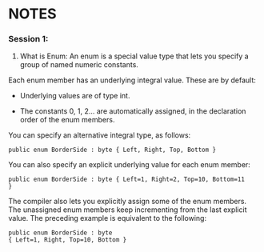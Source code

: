 # NOTES

### Session 1:

1. What is Enum: An enum is a special value type that lets you specify a group of named numeric constants.

Each enum member has an underlying integral value. These are by default:

- Underlying values are of type int.

- The constants 0, 1, 2... are automatically assigned, in the declaration order of the enum members.

You can specify an alternative integral type, as follows:

```
public enum BorderSide : byte { Left, Right, Top, Bottom }

```

You can also specify an explicit underlying value for each enum member:

```
public enum BorderSide : byte { Left=1, Right=2, Top=10, Bottom=11
}
```

The compiler also lets you explicitly assign some of the enum members. The unassigned enum members keep incrementing from the last explicit value. The preceding example is equivalent to the following:

```
public enum BorderSide : byte
{ Left=1, Right, Top=10, Bottom }

```
